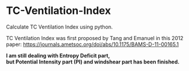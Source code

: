 # TC-Ventilation-Index
Calculate TC Ventilation Index using python.

TC Ventilation Index was first proposed by Tang and Emanuel in this 2012 paper: https://journals.ametsoc.org/doi/abs/10.1175/BAMS-D-11-00165.1

**I am still dealing with Entropy Deficit part, <br>
but Potential Intensity part (PI) and windshear part has been finished.**
